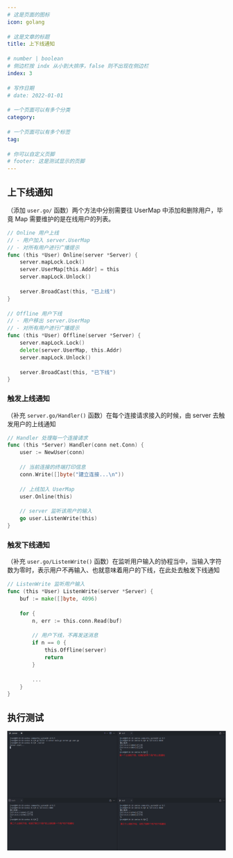 ```yaml
---
# 这是页面的图标
icon: golang

# 这是文章的标题
title: 上下线通知

# number | boolean
# 侧边栏按 indx 从小到大排序，false 则不出现在侧边栏
index: 3

# 写作日期
# date: 2022-01-01

# 一个页面可以有多个分类
category: 

# 一个页面可以有多个标签
tag: 

# 你可以自定义页脚
# footer: 这是测试显示的页脚
---
```




## 上下线通知



（添加 `user.go/` 函数）两个方法中分别需要往 UserMap 中添加和删除用户，毕竟 Map 需要维护的是在线用户的列表。

```go
// Online 用户上线
// - 用户加入 server.UserMap
// - 对所有用户进行广播提示
func (this *User) Online(server *Server) {
	server.mapLock.Lock()
	server.UserMap[this.Addr] = this
	server.mapLock.Unlock()

	server.BroadCast(this, "已上线")
}

// Offline 用户下线
// - 用户移出 server.UserMap
// - 对所有用户进行广播提示
func (this *User) Offline(server *Server) {
	server.mapLock.Lock()
	delete(server.UserMap, this.Addr)
	server.mapLock.Unlock()

	server.BroadCast(this, "已下线")
}
```



### 触发上线通知

（补充 `server.go/Handler()` 函数）在每个连接请求接入的时候，由 server 去触发用户的上线通知

```go
// Handler 处理每一个连接请求
func (this *Server) Handler(conn net.Conn) {
	user := NewUser(conn)

	// 当前连接的终端打印信息
	conn.Write([]byte("建立连接...\n"))

	// 上线加入 UserMap
	user.Online(this)

	// server 监听该用户的输入
	go user.ListenWrite(this)
}
```



### 触发下线通知

（补充 `user.go/ListenWrite()` 函数）在监听用户输入的协程当中，当输入字符数为零时，表示用户不再输入、也就意味着用户的下线，在此处去触发下线通知

```go
// ListenWrite 监听用户输入
func (this *User) ListenWrite(server *Server) {
	buf := make([]byte, 4096)

	for {
		n, err := this.conn.Read(buf)

		// 用户下线，不再发送消息
		if n == 0 {
			this.Offline(server)
			return
		}

		...
	}
}
```



## 执行测试

![image-20220528000216977](./img/image-20220528000216977.png)

